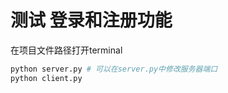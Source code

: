 # 测试 登录和注册功能

在项目文件路径打开terminal

```bash
python server.py # 可以在server.py中修改服务器端口
python client.py 
```


